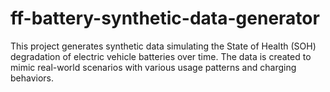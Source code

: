 # ff-battery-synthetic-data-generator
This project generates synthetic data simulating the State of Health (SOH) degradation of electric vehicle batteries over time. The data is created to mimic real-world scenarios with various usage patterns and charging behaviors. 
